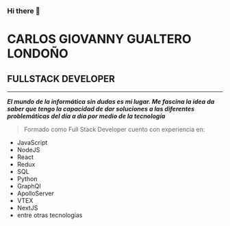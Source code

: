 ### Hi there 👋
# CARLOS GIOVANNY GUALTERO LONDOÑO

## FULLSTACK DEVELOPER

---
**_El mundo de la informática sin dudas es mi lugar. Me fascina la idea da saber que tengo la capacidad de dar soluciones a las diferentes problemáticas del día a día por medio de la tecnología_**

> Formado como Full Stack Developer cuento con experiencia en:

- JavaScript
- NodeJS
- React
- Redux
- SQL
- Python
- GraphQl
- ApolloServer
- VTEX
- NextJS
- entre otras tecnologías
